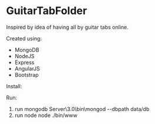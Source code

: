 # GuitarTabFolder

Inspired by idea of having all by guitar tabs online.

Created using:
- MongoDB
- NodeJS
- Express
- AngularJS
- Bootstrap

Install:

Run:
1) run mongodb
Server\3.0\bin\mongod --dbpath data/db
2) run node
node ./bin/www